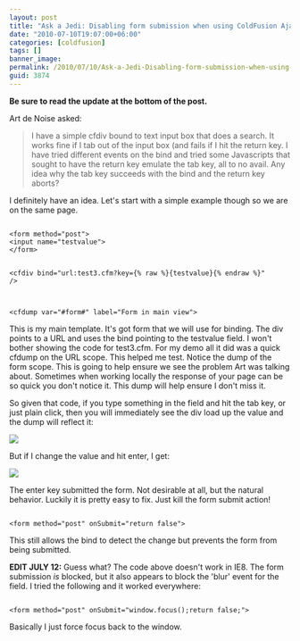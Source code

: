 ```yaml
---
layout: post
title: "Ask a Jedi: Disabling form submission when using ColdFusion Ajax Binding"
date: "2010-07-10T19:07:00+06:00"
categories: [coldfusion]
tags: []
banner_image: 
permalink: /2010/07/10/Ask-a-Jedi-Disabling-form-submission-when-using-ColdFusion-Ajax-Binding
guid: 3874
---
```


<b>Be sure to read the update at the bottom of the post.</b>
<p>
Art de Noise asked:
<p>
<blockquote>
I have a simple cfdiv bound to text input box that does a search. It works fine if I tab out of the input box (and fails if I hit the return key. I have tried different events on the bind and tried some Javascripts that sought to have the return key emulate the tab key, all to no avail.
Any idea why the tab key succeeds with the bind and the return key aborts?
</blockquote>
</p>
<!--more-->
I definitely have an idea. Let's start with a simple example though so we are on the same page.
<p>
<code>
&lt;form method="post"&gt;
&lt;input name="testvalue"&gt;
&lt;/form&gt;

&lt;cfdiv bind="url:test3.cfm?key={% raw %}{testvalue}{% endraw %}" /&gt;

&lt;cfdump var="#form#" label="Form in main view"&gt;
</code>
<p>

This is my main template. It's got  form that we will use for binding. The div points to a URL and uses the bind pointing to the testvalue field. I won't bother showing the code for test3.cfm. For my demo all it did was a quick cfdump on the URL scope. This helped me test. Notice the dump of the form scope. This is going to help ensure we see the problem Art was talking about. Sometimes when working locally the response of your page can be so quick you don't notice it. This dump will help ensure I don't miss it.

<p>

So given that code, if you type something in the field and hit the tab key, or just plain click, then you will immediately see the div load up the value and the dump will reflect it:

<p>

<img src="https://static.raymondcamden.com/images/Screen shot 2010-07-10 at 6.00.06 PM.png" />

<p>

But if I change the value and hit enter, I get:

<p>

<img src="https://static.raymondcamden.com/images/cfjedi/Screen shot 2010-07-10 at 6.01.19 PM.png" />

<p>

The enter key submitted the form. Not desirable at all, but the natural behavior. Luckily it is pretty easy to fix. Just kill the form submit action!

<p>

<code>
&lt;form method="post" onSubmit="return false"&gt;
</code>

<p>

This still allows the bind to detect the change but prevents the form from being submitted.

<p>

<b>EDIT JULY 12:</b> Guess what? The code above doesn't work in IE8. The form submission <i>is</i> blocked, but it also appears to block the 'blur' event for the field. I tried the following and it worked everywhere:

<p>

<code>
&lt;form method="post" onSubmit="window.focus();return false;"&gt;
</code>

<p>

Basically I just force focus back to the window.